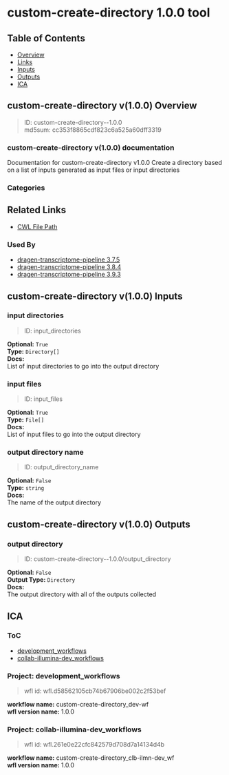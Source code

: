 
custom-create-directory 1.0.0 tool
==================================

## Table of Contents
  
- [Overview](#custom-create-directory-v100-overview)  
- [Links](#related-links)  
- [Inputs](#custom-create-directory-v100-inputs)  
- [Outputs](#custom-create-directory-v100-outputs)  
- [ICA](#ica)  


## custom-create-directory v(1.0.0) Overview



  
> ID: custom-create-directory--1.0.0  
> md5sum: cc353f8865cdf823c6a525a60dff3319

### custom-create-directory v(1.0.0) documentation
  
Documentation for custom-create-directory v1.0.0
Create a directory based on a list of inputs generated as input files or input directories

### Categories
  


## Related Links
  
- [CWL File Path](../../../../../../tools/custom-create-directory/1.0.0/custom-create-directory__1.0.0.cwl)  


### Used By
  
- [dragen-transcriptome-pipeline 3.7.5](../../../workflows/dragen-transcriptome-pipeline/3.7.5/dragen-transcriptome-pipeline__3.7.5.md)  
- [dragen-transcriptome-pipeline 3.8.4](../../../workflows/dragen-transcriptome-pipeline/3.8.4/dragen-transcriptome-pipeline__3.8.4.md)  
- [dragen-transcriptome-pipeline 3.9.3](../../../workflows/dragen-transcriptome-pipeline/3.9.3/dragen-transcriptome-pipeline__3.9.3.md)  

  


## custom-create-directory v(1.0.0) Inputs

### input directories



  
> ID: input_directories
  
**Optional:** `True`  
**Type:** `Directory[]`  
**Docs:**  
List of input directories to go into the output directory


### input files



  
> ID: input_files
  
**Optional:** `True`  
**Type:** `File[]`  
**Docs:**  
List of input files to go into the output directory


### output directory name



  
> ID: output_directory_name
  
**Optional:** `False`  
**Type:** `string`  
**Docs:**  
The name of the output directory

  


## custom-create-directory v(1.0.0) Outputs

### output directory



  
> ID: custom-create-directory--1.0.0/output_directory  

  
**Optional:** `False`  
**Output Type:** `Directory`  
**Docs:**  
The output directory with all of the outputs collected
  

  


## ICA

### ToC
  
- [development_workflows](#project-development_workflows)  
- [collab-illumina-dev_workflows](#project-collab-illumina-dev_workflows)  


### Project: development_workflows


> wfl id: wfl.d58562105cb74b67906be002c2f53bef  

  
**workflow name:** custom-create-directory_dev-wf  
**wfl version name:** 1.0.0  


### Project: collab-illumina-dev_workflows


> wfl id: wfl.261e0e22cfc842579d708d7a14134d4b  

  
**workflow name:** custom-create-directory_clb-ilmn-dev_wf  
**wfl version name:** 1.0.0  

  

